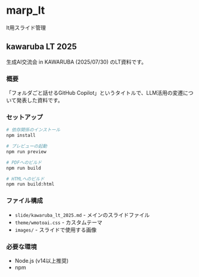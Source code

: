 # marp_lt
lt用スライド管理

## kawaruba LT 2025

生成AI交流会 in KAWARUBA (2025/07/30) のLT資料です。

### 概要

「フォルダごと話せるGitHub Copilot」というタイトルで、LLM活用の変遷について発表した資料です。

### セットアップ

```bash
# 依存関係のインストール
npm install

# プレビューの起動
npm run preview

# PDFへのビルド
npm run build

# HTMLへのビルド
npm run build:html
```

### ファイル構成

- `slide/kawaruba_lt_2025.md` - メインのスライドファイル
- `theme/wmotoai.css` - カスタムテーマ
- `images/` - スライドで使用する画像

### 必要な環境

- Node.js (v14以上推奨)
- npm
